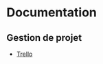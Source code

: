 # Documentation

## Gestion de projet

- [Trello](https://trello.com/invite/b/kr8DiP7o/7337b9d600ef1e611642b49793f4702e/projet-de-fin-dann%C3%A9e-vacuumfleet)
